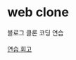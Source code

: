 # web clone
블로그 클론 코딩 연습
<br/><br/>
<a href="https://velog.io/@whatss/clone-blog-practice">연습 회고</a>

